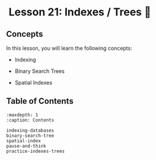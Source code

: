 # <i class="fas fa-book fa-fw"></i>  Lesson 21: Indexes / Trees 🌳

## Concepts

In this lesson, you will learn the following concepts:

- Indexing

- Binary Search Trees

- Spatial Indexes

## Table of Contents

```{toctree}
:maxdepth: 1
:caption: Contents

indexing-databases
binary-search-tree
spatial-index
pause-and-think
practice-indexes-trees
```
